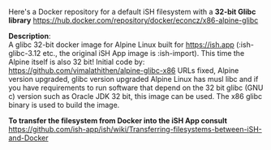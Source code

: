 Here's a Docker repository for a default iSH filesystem with a **32-bit Glibc library** https://hub.docker.com/repository/docker/econcz/x86-alpine-glibc

**Description**:  
A glibc 32-bit docker image for Alpine Linux built for https://ish.app (:ish-glibc-3.12 etc., the original iSH App image is :ish-import). This time the Alpine itself is also 32 bit!
Initial code by: https://github.com/vimalathithen/alpine-glibc-x86 URLs fixed, Alpine version upgraded, glibc version upgraded
Alpine Linux has musl libc and if you have requirements to run software that depend on the 32 bit glibc (GNU c) version such as Oracle JDK 32 bit, this image can be used. The x86 glibc binary is used to build the image.

**To transfer the filesystem from Docker into the iSH App consult**  
https://github.com/ish-app/ish/wiki/Transferring-filesystems-between-iSH-and-Docker